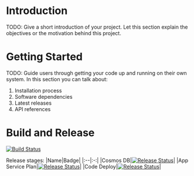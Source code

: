 # Introduction 
TODO: Give a short introduction of your project. Let this section explain the objectives or the motivation behind this project. 

# Getting Started
TODO: Guide users through getting your code up and running on their own system. In this section you can talk about:
1.	Installation process
2.	Software dependencies
3.	Latest releases
4.	API references

# Build and Release
[![Build Status](https://dev.azure.com/tompostler/public/_apis/build/status/number-sequence?branchName=main)](https://dev.azure.com/tompostler/public/_build/latest?definitionId=22&branchName=main)

Release stages:
|Name|Badge|
|:--|:-:|
|Cosmos DB|[![Release Status](https://vsrm.dev.azure.com/tompostler/_apis/public/Release/badge/fc95f896-aa69-4dbf-a6b4-fa1cf368a8d6/2/5)](https://dev.azure.com/tompostler/public/_release?definitionId=2&_a=releases&view=mine)|
|App Service Plan|[![Release Status](https://vsrm.dev.azure.com/tompostler/_apis/public/Release/badge/fc95f896-aa69-4dbf-a6b4-fa1cf368a8d6/2/6)](https://dev.azure.com/tompostler/public/_release?definitionId=2&_a=releases&view=mine)|
|Code Deploy|[![Release Status](https://vsrm.dev.azure.com/tompostler/_apis/public/Release/badge/fc95f896-aa69-4dbf-a6b4-fa1cf368a8d6/2/4)](https://dev.azure.com/tompostler/public/_release?definitionId=2&_a=releases&view=mine)|

